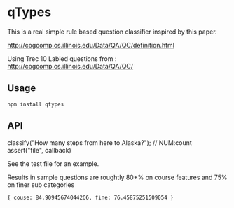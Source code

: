 
# qTypes

This is a real simple rule based question classifier inspired by this paper.

http://cogcomp.cs.illinois.edu/Data/QA/QC/definition.html

Using Trec 10 Labled questions from : http://cogcomp.cs.illinois.edu/Data/QA/QC/

## Usage

    npm install qtypes

## API 

classify("How many steps from here to Alaska?"); // NUM:count
assert("file", callback)

See the test file for an example.

Results in sample questions are roughtly 
80+% on course features and 75% on finer sub categories

    { couse: 84.90945674044266, fine: 76.45875251509054 }

 